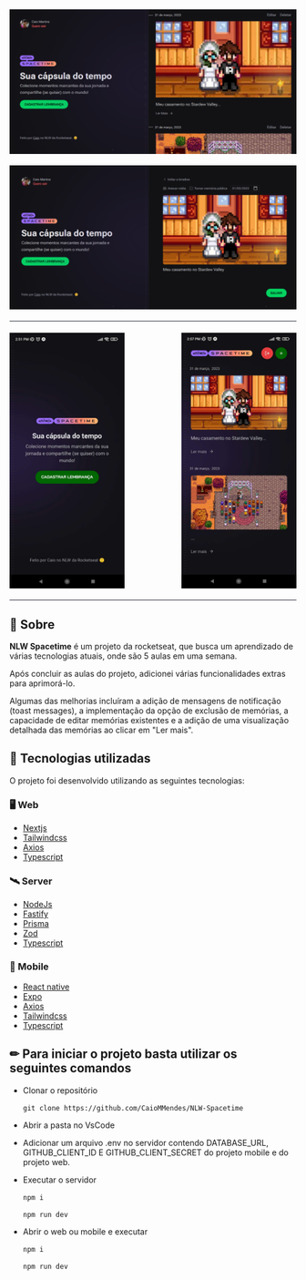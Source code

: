 
<div align="center" style="justify-content:center; display:flex; flex-direction:column; gap:20px">
<img  title="Imagem do projeto web" src="./github/desktop1.png" alt="Imagem do projeto web"  />
<img  title="Imagem do projeto web" src="./github/desktop2.png" alt="Imagem do projeto web"  />
<span style='border-bottom:1px solid #21262d'></span>

<div style="display:flex; justify-content:space-between; ">
<img width="40%" title="Imagem do projeto mobile" src="./github/mobile1.jpg" alt="Imagem do projeto mobile"  />
<img width="40%"  title="Imagem do projeto mobile" src="./github/mobile2.jpg" alt="Imagem do projeto mobile"  />
</div>
<span style='border-bottom:1px solid #21262d'></span>
</div>

## 📌 Sobre

**NLW Spacetime** é um projeto da rocketseat, que busca um aprendizado de várias tecnologias atuais, onde são 5 aulas em uma semana.

Após concluir as aulas do projeto, adicionei várias funcionalidades extras para aprimorá-lo.

Algumas das melhorias incluíram a adição de mensagens de notificação (toast messages), a implementação da opção de exclusão de memórias, a capacidade de editar memórias existentes e a adição de uma visualização detalhada das memórias ao clicar em "Ler mais".

## 🚀 Tecnologias utilizadas

O projeto foi desenvolvido utilizando as seguintes tecnologias:

### 🖥 Web

- [Nextjs](https://nextjs.org/)
- [Tailwindcss](https://tailwindcss.com/)
- [Axios](https://axios-http.com/ptbr/docs/intro)
- [Typescript](https://www.typescriptlang.org/)

### 🛰️ Server

- [NodeJs](https://nodejs.org/en/docs)
- [Fastify](https://www.fastify.io/)
- [Prisma](https://www.prisma.io/)
- [Zod](https://zod.dev/)
- [Typescript](https://www.typescriptlang.org/)

### 📱 Mobile

- [React native](https://reactnative.dev/)
- [Expo](https://expo.dev/)
- [Axios](https://axios-http.com/ptbr/docs/intro)
- [Tailwindcss](https://tailwindcss.com/)
- [Typescript](https://www.typescriptlang.org/)

## ✏ Para iniciar o projeto basta utilizar os seguintes comandos

- Clonar o repositório

    <pre><code>git clone https://github.com/CaioMMendes/NLW-Spacetime</code></pre>

- Abrir a pasta no VsCode
- Adicionar um arquivo .env no servidor contendo DATABASE_URL, GITHUB_CLIENT_ID E GITHUB_CLIENT_SECRET do projeto mobile e do projeto web.
  
- Executar o servidor
    <pre><code>npm i</code></pre>
    <pre><code>npm run dev </code></pre>
- Abrir o web ou mobile e executar
    <pre><code>npm i</code></pre>
    <pre><code>npm run dev </code></pre>
